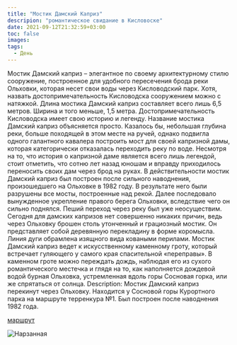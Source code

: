 ```yaml
---
title: "Мостик Дамский Каприз"
descripion: "романтическое свидание в Кисловоске"
date: 2021-09-12T21:32:59+03:00
toc: false
images:
tags:
  - День
---
```


Мостик Дамский каприз – элегантное по своему архитектурному стилю сооружение, построенное для удобного пересечения брода реки Ольховки, которая несет свои воды через Кисловодский парк. Хотя, назвать достопримечательность Кисловодска сооружением можно с натяжкой. Длина мостика Дамский каприз составляет всего лишь 6,5 метров. Ширина и того меньше, 1,5 метра.
Достопримечательность Кисловодска имеет свою историю и легенду. Название мостика Дамский каприз объясняется просто. Казалось бы, небольшая глубина реки, больше походящей в этом месте на ручей, однако подвигла одного галантного кавалера построить мост для своей капризной дамы, которая категорически отказалась переходить реку по воде. Несмотря на то, что история о капризной даме является всего лишь легендой, стоит отметить, что сотню лет назад юношам и вправду приходилось переносить своих дам через брод на руках.
В действительности мостик Дамский каприз был построен после сильного наводнения, произошедшего на Ольховке в 1982 году. В результате него были разрушены все мосты, построенные над рекой. Далее последовало вынужденное укрепление правого берега Ольховки, вследствие чего он сильно поднялся. Пеший переход через реку был уже неосуществим.
Сегодня для дамских капризов нет совершенно никаких причин, ведь через Ольховку брошен столь утонченный и грациозный мостик. Он представляет собой  деревянную перекладину в форме коромысла. Линия дуги обрамлена изящного вида коваными перилами. Мостик Дамский каприз ведет к искусственному каменному гроту, который встречает гуляющего у самого края спасительной «переправы».
В каменном гроте можно переждать дождь, наблюдая его из сухого романтического местечка и глядя на то, как наполняется дождевой водой бурная Ольховка, устремленная вдоль горы Сосновая горка, или же спрятаться от солнца.
Description:
Мостик Дамский каприз перекинут через Ольховку. Находится у Сосновой горы Курортного парка на маршруте терренкура №1. Был построен после наводнения 1982 года.

[маршрут](https://goo.gl/maps/LojsLz2fTPrJy52NA)

![Нарзанная](/img/mostik-damskiy-kapriz-700x463.jpg)
